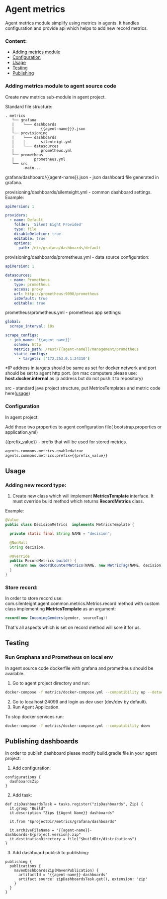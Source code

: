 # Agent metrics
Agent metrics module simplify using metrics in agents. 
It handles configuration and provide api which helps to add new record metrics.

### Content:
- [Adding metrics module](#adding-metrics-module-to-agent-source-code)
- [Configuration](#configuration)
- [Usage](#usage)
- [Testing](#testing)
- [Publishing](#publishing-dashboards)

### Adding metrics module to agent source code

Create new metrics sub-module in agent project.

Standard file structure:
```
. metrics
   └── grafana
   |    └─── dashboards
   |            {{agent-name}}}.json
   └── provisioning
   |    └─── dashboards
   |    |       silenteigt.yml
   |    └─── datasources
   |            prometheus.yml
   └── prometheus
   |         prometheus.yml
   └── src
        -main...            
```
grafana/dashboard/{{agent-name}}.json - json dashboard file generated in grafana.

provisioning/dashboards/silenteight.yml - common dashboard settings. Example:
```yaml
apiVersion: 1

providers:
  - name: Default
    folder: 'Silent Eight Provided'
    type: file
    disableDeletion: true
    editable: true
    options:
      path: /etc/grafana/dashboards/default
```
provisioning/dashboards/prometheus.yml - data source configuration:
```yaml
apiVersion: 1

datasources:
  - name: Prometheus
    type: prometheus
    access: proxy
    url: http://prometheus:9090/prometheus
    isDefault: true
    editable: true
```

prometheus/prometheus.yml - prometheus app settings:
```yaml
global:
  scrape_interval: 10s

scrape_configs:
  - job_name: '{{agent name}}'
    scheme: http
    metrics_path: /rest/{{agent-name}}/management/prometheus
    static_configs:
      - targets: ['172.253.0.1:24310']

```

*IP address in targets should be same as set for docker network and port should be set to agent http port.
(on mac computers please use: **host.docker.internal** as ip address but do not push it to repository)

src - standard java project structure, put MetriceTemplates and metric code here([usage](#usage))

### Configuration
In agent project:

Add those two properties to agent configuration file( bootstrap.properties or application.yml)

{{prefix_value}} - prefix that will be used for stored metrics.
```bash
agents.commons.metrics.enabled=true
agents.commons.metrics.prefix={{prefix_value}}
```


## Usage
### Adding new record type:

1. Create new class which will implement **MetricsTemplate** interface.
It must override build method which returns **RecordMetrics** class. 

Example: 
```java
@Value
public class DecisionMetrics  implements MetricsTemplate {

  private static final String NAME = "decision";

  @NonNull
  String decision;

  @Override
  public RecordMetrics build() {
    return new RecordCounterMetrics(NAME, new MetricTag(NAME, decision));
  }
}
```

### Store record: 

In order to store record use: com.silenteight.agent.common.metrics.Metrics.record
method with custom class implementing **MetricsTemplate** as an argument:

```java
record(new IncomingGenders(gender, sourceTag))
```
That's all aspects which is set on record method will sore it for us.
## Testing
### Run Graphana and Prometheus on local env

In agent source code dockerfile with grafana and prometheus should be available. 

1. Go to agent project directory and run: 


```bash
docker-compose -f metrics/docker-compose.yml --compatibility up --detach
```

2. Go to localhost:24099 and login as dev user (dev/dev by default).
3. Run Agent Application.


To stop docker services run:

```bash
docker-compose -f metrics/docker-compose.yml --compatibility down
```

## Publishing dashboards
In order to publish dashboard please modify build.gradle file in your agent project:
1. Add configuration:
```
configurations {
  dashboardsZip
}
```
2. Add task:
```
def zipDashboardsTask = tasks.register("zipDashboards", Zip) {
  it.group "Build"
  it.description "Zips {{Agent Name}} dashboards"

  it.from "$projectDir/metrics/grafana/dashboards"

  it.archiveFileName = "{{agent-name}}-dashboards-${project.version}.zip"
  it.destinationDirectory = file("$buildDir/distributions")
}
```
3. Add dashboard publish to publishing:
```
publishing {
  publications {
    mavenDashboardsZip(MavenPublication) {
      artifactId = '{{agent-name}}-dashboards'
      artifact source: zipDashboardsTask.get(), extension: 'zip'
    }
  }
}
```

